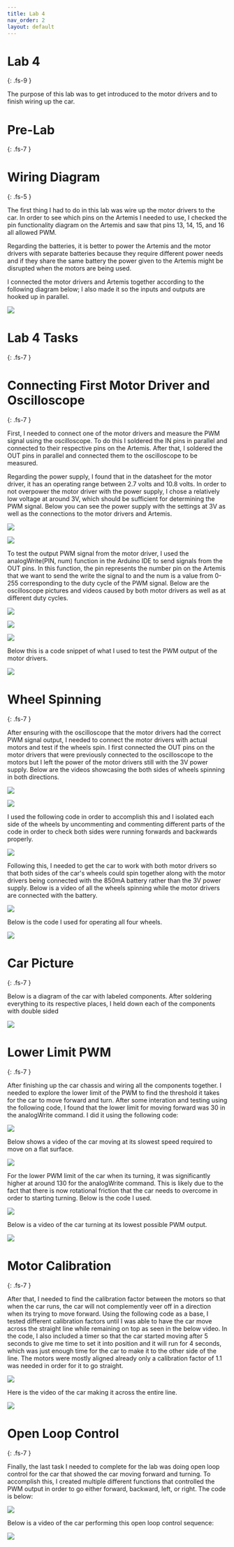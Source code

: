 ```yaml
---
title: Lab 4
nav_order: 2
layout: default
---
```


# Lab 4
{: .fs-9 }

The purpose of this lab was to get introduced to the motor drivers and to finish wiring up the car.

# Pre-Lab
{: .fs-7 }

# Wiring Diagram
{: .fs-5 }

The first thing I had to do in this lab was wire up the motor drivers to the car. In order to see which pins on the Artemis I needed to use, I checked the pin functionality diagram on the Artemis and saw that pins 13, 14, 15, and 16 all allowed PWM. 

Regarding the batteries, it is better to power the Artemis and the motor drivers with separate batteries because they require different power needs and if they share the same battery the power given to the Artemis might be disrupted when the motors are being used.

I connected the motor drivers and Artemis together according to the following diagram below; I also made it so the inputs and outputs are hooked up in parallel.

![](lab4pics/diagram.png)

# Lab 4 Tasks
{: .fs-7 }

# Connecting First Motor Driver and Oscilloscope
{: .fs-7 }

First, I needed to connect one of the motor drivers and measure the PWM signal using the oscilloscope. To do this I soldered the IN pins in parallel and connected to their respective pins on the Artemis. After that, I soldered the OUT pins in parallel and connected them to the oscilloscope to be measured. 

Regarding the power supply, I found that in the datasheet for the motor driver, it has an operating range between 2.7 volts and 10.8 volts. In order to not overpower the motor driver with the power supply, I chose a relatively low voltage at around 3V, which should be sufficient for determining the PWM signal. Below you can see the power supply with the settings at 3V as well as the connections to the motor drivers and Artemis.

![](lab4pics/power.jpg)

![](lab4pics/wire1.jpg)

To test the output PWM signal from the motor driver, I used the analogWrite(PIN, num) function in the Arduino IDE to send signals from the OUT pins. In this function, the pin represents the number pin on the Artemis that we want to send the write the signal to and the num is a value from 0-255 corresponding to the duty cycle of the PWM signal. Below are the oscilloscope pictures and videos caused by both motor drivers as well as at different duty cycles.

![](lab4pics/o1.jpg)

![](lab4pics/o2.jpg)

[![](https://img.youtube.com/vi/P45Fs1MuT3E/0.jpg)](https://www.youtube.com/watch?v=P45Fs1MuT3E)

Below this is a code snippet of what I used to test the PWM output of the motor drivers. 

![](lab4pics/code2.png)

# Wheel Spinning
{: .fs-7 }

After ensuring with the oscilloscope that the motor drivers had the correct PWM signal output, I needed to connect the motor drivers with actual motors and test if the wheels spin. I first connected the OUT pins on the motor drivers that were previously connected to the oscilloscope to the motors but I left the power of the motor drivers still with the 3V power supply. Below are the videos showcasing the both sides of wheels spinning in both directions.

[![](https://img.youtube.com/vi/tW9x_vnS1SY/0.jpg)](https://www.youtube.com/watch?v=tW9x_vnS1SY)

[![](https://img.youtube.com/vi/ftcHUcI5Fsk/0.jpg)](https://www.youtube.com/watch?v=ftcHUcI5Fsk)

I used the following code in order to accomplish this and I isolated each side of the wheels by uncommenting and commenting different parts of the code in order to check both sides were running forwards and backwards properly.

![](lab4pics/code3.png)

Following this, I needed to get the car to work with both motor drivers so that both sides of the car's wheels could spin together along with the motor drivers being connected with the 850mA battery rather than the 3V power supply. Below is a video of all the wheels spinning while the motor drivers are connected with the battery.

[![](https://img.youtube.com/vi/t6-BoKf_XCg/0.jpg)](https://www.youtube.com/watch?v=t6-BoKf_XCg)

Below is the code I used for operating all four wheels.

![](lab4pics/code4.png)

# Car Picture
{: .fs-7 }

Below is a diagram of the car with labeled components. After soldering everything to its respective places, I held down each of the components with double sided

![](lab4pics/car_diagram.png)

# Lower Limit PWM
{: .fs-7 }

After finishing up the car chassis and wiring all the components together. I needed to explore the lower limit of the PWM to find the threshold it takes for the car to move forward and turn. After some interation and testing using the following code, I found that the lower limit for moving forward was 30 in the analogWrite command. I did it using the following code:

![](lab4pics/lower.png)

Below shows a video of the car moving at its slowest speed required to move on a flat surface.

[![](https://img.youtube.com/vi/nSEVJStgO5Y/0.jpg)](https://www.youtube.com/watch?v=nSEVJStgO5Y)

For the lower PWM limit of the car when its turning, it was significantly higher at around 130 for the analogWrite command. This is likely due to the fact that there is now rotational friction that the car needs to overcome in order to starting turning. Below is the code I used.

![](lab4pics/turn.png)

Below is a video of the car turning at its lowest possible PWM output.

[![](https://img.youtube.com/vi/7dfzKtKcY-0/0.jpg)](https://www.youtube.com/watch?v=7dfzKtKcY-0)

# Motor Calibration
{: .fs-7 }

After that, I needed to find the calibration factor between the motors so that when the car runs, the car will not complemently veer off in a direction when its trying to move forward. Using the following code as a base, I tested different calibration factors until I was able to have the car move across the straight line while remaining on top as seen in the below video. In the code, I also included a timer so that the car started moving after 5 seconds to give me time to set it into position and it will run for 4 seconds, which was just enough time for the car to make it to the other side of the line. The motors were mostly aligned already only a calibration factor of 1.1 was needed in order for it to go straight.

![](lab4pics/code1.png)

Here is the video of the car making it across the entire line.

[![](https://img.youtube.com/vi/_vqRP6hvZSE/0.jpg)](https://www.youtube.com/watch?v=_vqRP6hvZSE)

# Open Loop Control
{: .fs-7 }

Finally, the last task I needed to complete for the lab was doing open loop control for the car that showed the car moving forward and turning. To accomplish this, I created multiple different functions that controlled the PWM output in order to go either forward, backward, left, or right. The code is below:

![](lab4pics/open.png)

Below is a video of the car performing this open loop control sequence:

[![](https://img.youtube.com/vi/2ML231Uj2Tw/0.jpg)](https://www.youtube.com/watch?v=2ML231Uj2Tw)
